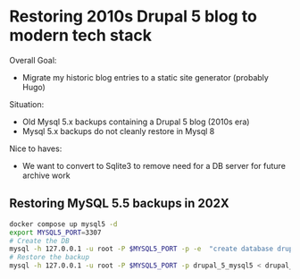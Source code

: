 # Restoring 2010s Drupal 5 blog to modern tech stack

Overall Goal:

- Migrate my historic blog entries to a static site generator (probably Hugo)

Situation:

- Old Mysql 5.x backups containing a Drupal 5 blog (2010s era)
- Mysql 5.x backups do not cleanly restore in Mysql 8

Nice to haves:

- We want to convert to Sqlite3 to remove need for a DB server for future archive work

## Restoring MySQL 5.5 backups in 202X

```bash
docker compose up mysql5 -d
export MYSQL5_PORT=3307
# Create the DB
mysql -h 127.0.0.1 -u root -P $MYSQL5_PORT -p -e  "create database drupal_5_mysql5"
# Restore the backup
mysql -h 127.0.0.1 -u root -P $MYSQL5_PORT -p drupal_5_mysql5 < drupal_5_mysql5.mysql
```
